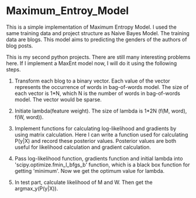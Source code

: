 # Maximum_Entroy_Model

This is a simple implementation of Maximum Entropy Model. I used the same training data and project structure as Naive Bayes Model. The training data are blogs. This model aims to predicting the genders of the authors of blog posts.

This is my second python projects. There are still many interesting problems here. If I implement a MaxEnt model now, I will do it using the following steps. 

1. Transform each blog to a binary vector. Each value of the vector represents the occurrence of words in bag-of-words model. The size of each vector is 1*N, which N is the number of words in bag-of-words model. The vector would be sparse.

2. Initiate lambda(feature weight). The size of lambda is 1*2N (f(M, word), f(W, word)).

3. Implement functions for calculating log-likelihood and gradients by using matrix calculation. Here I can write a function used for calculating P(y|X) and record these posterior values. Posterior values are both useful for likelihood calculation and gradient calculation.

4. Pass log-likelihood function, gradients function and initial lambda into 'scipy.optimize.fmin_l_bfgs_b' function, which is a black box function for getting 'minimum'. Now we get the optimum value for lambda.

5. In test part, calculate likelihood of M and W. Then get the argmax_y(P(y|X)).
